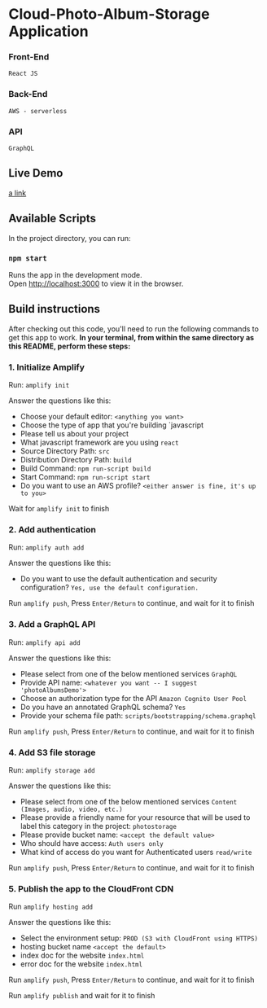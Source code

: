 # Cloud-Photo-Album-Storage Application
    
### Front-End
    React JS
### Back-End
    AWS - serverless
### API
    GraphQL


## Live Demo
[a link](https://d16rk8ket78in4.cloudfront.net) 
## Available Scripts

In the project directory, you can run:

### `npm start`

Runs the app in the development mode.<br />
Open [http://localhost:3000](http://localhost:3000) to view it in the browser.

## Build instructions
After checking out this code, you'll need to run the following commands to get this app to work.
**In your terminal, from within the same directory as this README, perform these steps:**

### 1. Initialize Amplify
Run: `amplify init`

Answer the questions like this:
- Choose your default editor: `<anything you want>`
- Choose the type of app that you're building `javascript
- Please tell us about your project
- What javascript framework are you using `react`
- Source Directory Path:  `src`
- Distribution Directory Path: `build`
- Build Command:  `npm run-script build`
- Start Command: `npm run-script start`
- Do you want to use an AWS profile? `<either answer is fine, it's up to you>`

Wait for `amplify init` to finish

### 2. Add authentication
Run: `amplify auth add`

Answer the questions like this:
-  Do you want to use the default authentication and security configuration? `Yes, use the default configuration.`

Run `amplify push`, Press `Enter/Return` to continue, and wait for it to finish

### 3. Add a GraphQL API
Run: `amplify api add`

Answer the questions like this:
- Please select from one of the below mentioned services `GraphQL`
- Provide API name: `<whatever you want -- I suggest 'photoAlbumsDemo'>`
- Choose an authorization type for the API `Amazon Cognito User Pool`
- Do you have an annotated GraphQL schema? `Yes`
- Provide your schema file path: `scripts/bootstrapping/schema.graphql`

Run `amplify push`, Press `Enter/Return` to continue, and wait for it to finish

### 4. Add S3 file storage
Run: `amplify storage add`

Answer the questions like this:
- Please select from one of the below mentioned services `Content (Images, audio, video, etc.)`
- Please provide a friendly name for your resource that will be used to label this category in the project: `photostorage`
- Please provide bucket name: `<accept the default value>`
- Who should have access: `Auth users only`
- What kind of access do you want for Authenticated users `read/write`

Run `amplify push`, Press `Enter/Return` to continue, and wait for it to finish

### 5. Publish the app to the CloudFront CDN
Run `amplify hosting add`

Answer the questions like this:
- Select the environment setup: `PROD (S3 with CloudFront using HTTPS)`
- hosting bucket name `<accept the default>`
- index doc for the website `index.html`
- error doc for the website `index.html`

Run `amplify push`, Press `Enter/Return` to continue, and wait for it to finish

Run `amplify publish` and wait for it to finish